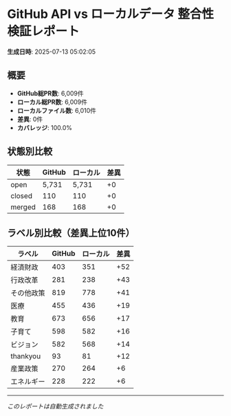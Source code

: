 # GitHub API vs ローカルデータ 整合性検証レポート

**生成日時**: 2025-07-13 05:02:05

## 概要

- **GitHub総PR数**: 6,009件
- **ローカル総PR数**: 6,009件
- **ローカルファイル数**: 6,010件
- **差異**: 0件
- **カバレッジ**: 100.0%

## 状態別比較

| 状態 | GitHub | ローカル | 差異 |
|------|--------|----------|------|
| open | 5,731 | 5,731 | +0 |
| closed | 110 | 110 | +0 |
| merged | 168 | 168 | +0 |

## ラベル別比較（差異上位10件）

| ラベル | GitHub | ローカル | 差異 |
|--------|--------|----------|------|
| 経済財政 | 403 | 351 | +52 |
| 行政改革 | 281 | 238 | +43 |
| その他政策 | 819 | 778 | +41 |
| 医療 | 455 | 436 | +19 |
| 教育 | 673 | 656 | +17 |
| 子育て | 598 | 582 | +16 |
| ビジョン | 582 | 568 | +14 |
| thankyou | 93 | 81 | +12 |
| 産業政策 | 270 | 264 | +6 |
| エネルギー | 228 | 222 | +6 |

---
*このレポートは自動生成されました*